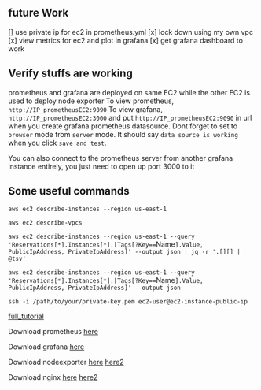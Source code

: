 ## future Work
[] use private ip for ec2 in prometheus.yml
[x] lock down using my own vpc
[x] view metrics for ec2 and plot in grafana
[x] get grafana dashboard to work


## Verify stuffs are working
prometheus and grafana are deployed on same EC2 while the other EC2 is used to deploy node exporter
To view prometheus, `http://IP_prometheusEC2:9090`
To view grafana, `http://IP_prometheusEC2:3000` and put `http://IP_prometheusEC2:9090` in url when you create grafana prometheus datasource. Dont forget to set to `browser` mode from `server` mode. It should say `data source is working` when you click `save and test`. 

You can also connect to the prometheus server from another grafana instance entirely, you just need to open up port 3000 to it

## Some useful commands
`aws ec2 describe-instances --region us-east-1`

`aws ec2 describe-vpcs`

`aws ec2 describe-instances --region us-east-1 --query 'Reservations[*].Instances[*].[Tags[?Key==`Name`].Value, PublicIpAddress, PrivateIpAddress]' --output json | jq -r '.[][] | @tsv'`

`aws ec2 describe-instances --region us-east-1 --query 'Reservations[*].Instances[*].[Tags[?Key==`Name`].Value, PublicIpAddress, PrivateIpAddress]' --output json`

`ssh -i /path/to/your/private-key.pem ec2-user@ec2-instance-public-ip`



[full_tutorial](https://devops4solutions.com/monitoring-using-prometheus-and-grafana-on-aws-ec2/)

Download prometheus [here](https://www.cherryservers.com/blog/install-prometheus-ubuntu)

Download grafana [here](https://computingforgeeks.com/how-to-install-grafana-on-ubuntu-linux-2/)

Download nodeexporter [here](https://prometheus.io/download/#node_exporter/) [here2](https://ourcodeworld.com/articles/read/1686/how-to-install-prometheus-node-exporter-on-ubuntu-2004)

Download nginx [here](https://www.digitalocean.com/community/tutorials/how-to-install-nginx-on-ubuntu-22-04) [here2](https://antonputra.com/monitoring/monitor-nginx-with-prometheus/#expose-basic-nginx-metrics)
